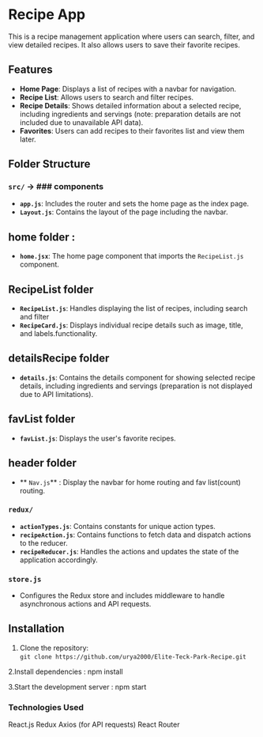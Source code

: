 # Recipe App

This is a recipe management application where users can search, filter, and view detailed recipes. It also allows users to save their favorite recipes.

## Features

- **Home Page**: Displays a list of recipes with a navbar for navigation.
- **Recipe List**: Allows users to search and filter recipes.
- **Recipe Details**: Shows detailed information about a selected recipe, including ingredients and servings (note: preparation details are not included due to unavailable API data).
- **Favorites**: Users can add recipes to their favorites list and view them later.

## Folder Structure

### `src/` -> ### components

- **`app.js`**: Includes the router and sets the home page as the index page.
- **`Layout.js`**: Contains the layout of the page including the navbar.

## home folder :

- **`home.jsx`**: The home page component that imports the `RecipeList.js` component.

## RecipeList folder

- **`RecipeList.js`**: Handles displaying the list of recipes, including search and filter
- **`RecipeCard.js`**: Displays individual recipe details such as image, title, and labels.functionality.

## detailsRecipe folder

- **`details.js`**: Contains the details component for showing selected recipe details, including ingredients and servings (preparation is not displayed due to API limitations).

## favList folder

- **`favList.js`**: Displays the user's favorite recipes.

## header folder

- ** `Nav.js`** : Display the navbar for home routing and fav list(count) routing.

### `redux/`

- **`actionTypes.js`**: Contains constants for unique action types.
- **`recipeAction.js`**: Contains functions to fetch data and dispatch actions to the reducer.
- **`recipeReducer.js`**: Handles the actions and updates the state of the application accordingly.

### `store.js`

- Configures the Redux store and includes middleware to handle asynchronous actions and API requests.

## Installation

1. Clone the repository:  
   `git clone https://github.com/urya2000/Elite-Teck-Park-Recipe.git`

2.Install dependencies : npm install

3.Start the development server : npm start

### Technologies Used

React.js
Redux
Axios (for API requests)
React Router
